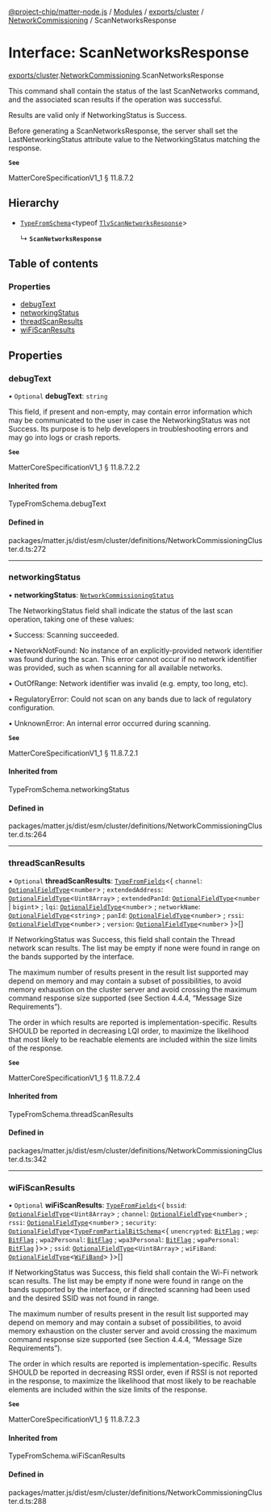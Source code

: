[@project-chip/matter-node.js](../README.md) / [Modules](../modules.md) / [exports/cluster](../modules/exports_cluster.md) / [NetworkCommissioning](../modules/exports_cluster.NetworkCommissioning.md) / ScanNetworksResponse

# Interface: ScanNetworksResponse

[exports/cluster](../modules/exports_cluster.md).[NetworkCommissioning](../modules/exports_cluster.NetworkCommissioning.md).ScanNetworksResponse

This command shall contain the status of the last ScanNetworks command, and the associated scan results if the
operation was successful.

Results are valid only if NetworkingStatus is Success.

Before generating a ScanNetworksResponse, the server shall set the LastNetworkingStatus attribute value to the
NetworkingStatus matching the response.

**`See`**

MatterCoreSpecificationV1_1 § 11.8.7.2

## Hierarchy

- [`TypeFromSchema`](../modules/exports_tlv.md#typefromschema)\<typeof [`TlvScanNetworksResponse`](../modules/exports_cluster.NetworkCommissioning.md#tlvscannetworksresponse)\>

  ↳ **`ScanNetworksResponse`**

## Table of contents

### Properties

- [debugText](exports_cluster.NetworkCommissioning.ScanNetworksResponse.md#debugtext)
- [networkingStatus](exports_cluster.NetworkCommissioning.ScanNetworksResponse.md#networkingstatus)
- [threadScanResults](exports_cluster.NetworkCommissioning.ScanNetworksResponse.md#threadscanresults)
- [wiFiScanResults](exports_cluster.NetworkCommissioning.ScanNetworksResponse.md#wifiscanresults)

## Properties

### debugText

• `Optional` **debugText**: `string`

This field, if present and non-empty, may contain error information which may be communicated to the user in
case the NetworkingStatus was not Success. Its purpose is to help developers in troubleshooting errors and
may go into logs or crash reports.

**`See`**

MatterCoreSpecificationV1_1 § 11.8.7.2.2

#### Inherited from

TypeFromSchema.debugText

#### Defined in

packages/matter.js/dist/esm/cluster/definitions/NetworkCommissioningCluster.d.ts:272

___

### networkingStatus

• **networkingStatus**: [`NetworkCommissioningStatus`](../enums/exports_cluster.NetworkCommissioning.NetworkCommissioningStatus.md)

The NetworkingStatus field shall indicate the status of the last scan operation, taking one of these values:

  • Success: Scanning succeeded.

  • NetworkNotFound: No instance of an explicitly-provided network identifier was found during the scan.
    This error cannot occur if no network identifier was provided, such as when scanning for all available
    networks.

  • OutOfRange: Network identifier was invalid (e.g. empty, too long, etc).

  • RegulatoryError: Could not scan on any bands due to lack of regulatory configuration.

  • UnknownError: An internal error occurred during scanning.

**`See`**

MatterCoreSpecificationV1_1 § 11.8.7.2.1

#### Inherited from

TypeFromSchema.networkingStatus

#### Defined in

packages/matter.js/dist/esm/cluster/definitions/NetworkCommissioningCluster.d.ts:264

___

### threadScanResults

• `Optional` **threadScanResults**: [`TypeFromFields`](../modules/exports_tlv.md#typefromfields)\<\{ `channel`: [`OptionalFieldType`](exports_tlv.OptionalFieldType.md)\<`number`\> ; `extendedAddress`: [`OptionalFieldType`](exports_tlv.OptionalFieldType.md)\<`Uint8Array`\> ; `extendedPanId`: [`OptionalFieldType`](exports_tlv.OptionalFieldType.md)\<`number` \| `bigint`\> ; `lqi`: [`OptionalFieldType`](exports_tlv.OptionalFieldType.md)\<`number`\> ; `networkName`: [`OptionalFieldType`](exports_tlv.OptionalFieldType.md)\<`string`\> ; `panId`: [`OptionalFieldType`](exports_tlv.OptionalFieldType.md)\<`number`\> ; `rssi`: [`OptionalFieldType`](exports_tlv.OptionalFieldType.md)\<`number`\> ; `version`: [`OptionalFieldType`](exports_tlv.OptionalFieldType.md)\<`number`\>  }\>[]

If NetworkingStatus was Success, this field shall contain the Thread network scan results. The list may be
empty if none were found in range on the bands supported by the interface.

The maximum number of results present in the result list supported may depend on memory and may contain a
subset of possibilities, to avoid memory exhaustion on the cluster server and avoid crossing the maximum
command response size supported (see Section 4.4.4, “Message Size Requirements”).

The order in which results are reported is implementation-specific. Results SHOULD be reported in decreasing
LQI order, to maximize the likelihood that most likely to be reachable elements are included within the size
limits of the response.

**`See`**

MatterCoreSpecificationV1_1 § 11.8.7.2.4

#### Inherited from

TypeFromSchema.threadScanResults

#### Defined in

packages/matter.js/dist/esm/cluster/definitions/NetworkCommissioningCluster.d.ts:342

___

### wiFiScanResults

• `Optional` **wiFiScanResults**: [`TypeFromFields`](../modules/exports_tlv.md#typefromfields)\<\{ `bssid`: [`OptionalFieldType`](exports_tlv.OptionalFieldType.md)\<`Uint8Array`\> ; `channel`: [`OptionalFieldType`](exports_tlv.OptionalFieldType.md)\<`number`\> ; `rssi`: [`OptionalFieldType`](exports_tlv.OptionalFieldType.md)\<`number`\> ; `security`: [`OptionalFieldType`](exports_tlv.OptionalFieldType.md)\<[`TypeFromPartialBitSchema`](../modules/exports_schema.md#typefrompartialbitschema)\<\{ `unencrypted`: [`BitFlag`](../modules/exports_schema.md#bitflag) ; `wep`: [`BitFlag`](../modules/exports_schema.md#bitflag) ; `wpa2Personal`: [`BitFlag`](../modules/exports_schema.md#bitflag) ; `wpa3Personal`: [`BitFlag`](../modules/exports_schema.md#bitflag) ; `wpaPersonal`: [`BitFlag`](../modules/exports_schema.md#bitflag)  }\>\> ; `ssid`: [`OptionalFieldType`](exports_tlv.OptionalFieldType.md)\<`Uint8Array`\> ; `wiFiBand`: [`OptionalFieldType`](exports_tlv.OptionalFieldType.md)\<[`WiFiBand`](../enums/exports_cluster.NetworkCommissioning.WiFiBand.md)\>  }\>[]

If NetworkingStatus was Success, this field shall contain the Wi-Fi network scan results. The list may be
empty if none were found in range on the bands supported by the interface, or if directed scanning had been
used and the desired SSID was not found in range.

The maximum number of results present in the result list supported may depend on memory and may contain a
subset of possibilities, to avoid memory exhaustion on the cluster server and avoid crossing the maximum
command response size supported (see Section 4.4.4, “Message Size Requirements”).

The order in which results are reported is implementation-specific. Results SHOULD be reported in decreasing
RSSI order, even if RSSI is not reported in the response, to maximize the likelihood that most likely to be
reachable elements are included within the size limits of the response.

**`See`**

MatterCoreSpecificationV1_1 § 11.8.7.2.3

#### Inherited from

TypeFromSchema.wiFiScanResults

#### Defined in

packages/matter.js/dist/esm/cluster/definitions/NetworkCommissioningCluster.d.ts:288
